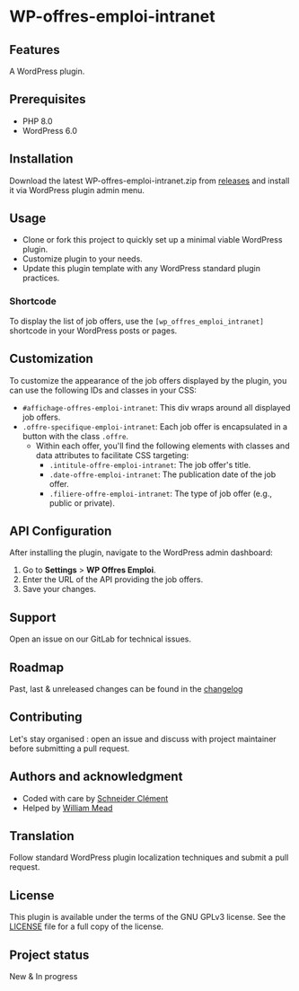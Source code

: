 # WP-offres-emploi-intranet

## Features
A WordPress plugin.

## Prerequisites
- PHP 8.0
- WordPress 6.0

## Installation
Download the latest WP-offres-emploi-intranet.zip from [releases](https://git.manche.io/wordpress/wp-offres-emploi-intranet/-/releases) and install it via WordPress plugin admin menu.

## Usage
- Clone or fork this project to quickly set up a minimal viable WordPress plugin.
- Customize plugin to your needs.
- Update this plugin template with any WordPress standard plugin practices.

### Shortcode
To display the list of job offers, use the `[wp_offres_emploi_intranet]` shortcode in your WordPress posts or pages.

## Customization
To customize the appearance of the job offers displayed by the plugin, you can use the following IDs and classes in your CSS:

- `#affichage-offres-emploi-intranet`: This div wraps around all displayed job offers.
- `.offre-specifique-emploi-intranet`: Each job offer is encapsulated in a button with the class `.offre`.
    - Within each offer, you'll find the following elements with classes and data attributes to facilitate CSS targeting:
        - `.intitule-offre-emploi-intranet`: The job offer's title.
        - `.date-offre-emploi-intranet`: The publication date of the job offer.
        - `.filiere-offre-emploi-intranet`: The type of job offer (e.g., public or private).

## API Configuration
After installing the plugin, navigate to the WordPress admin dashboard:
1. Go to **Settings** > **WP Offres Emploi**.
2. Enter the URL of the API providing the job offers.
3. Save your changes.

## Support
Open an issue on our GitLab for technical issues.

## Roadmap
Past, last & unreleased changes can be found in the [changelog](CHANGELOG.md)

## Contributing
Let's stay organised : open an issue and discuss with project maintainer before submitting a pull request.

## Authors and acknowledgment
- Coded with care by [Schneider Clément](https://github.com/clementtt1)
- Helped by [William Mead](https://git.manche.io/wmead)

## Translation
Follow standard WordPress plugin localization techniques and submit a pull request.

## License
This plugin is available under the terms of the GNU GPLv3 license. See the [LICENSE](LICENSE) file for a full copy of the license.

## Project status
New & In progress
